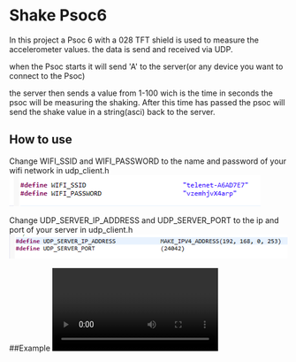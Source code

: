 # Shake Psoc6

In this project a Psoc 6 with a 028 TFT shield is used to measure the accelerometer values. the data is send and received via UDP.

when the Psoc starts it will send 'A' to the server(or any device you want to connect to the Psoc)

the server then sends a value from 1-100 wich is the time in seconds the psoc will be measuring the shaking.
After this time has passed the psoc will send the shake value in a string(asci) back to the server.

## How to use

Change WIFI_SSID and WIFI_PASSWORD to the name and password of your wifi network in udp_client.h  
![image](./wifi.png)   

Change UDP_SERVER_IP_ADDRESS and UDP_SERVER_PORT to the ip and port of your server in udp_client.h   
![image](./server.png)  


##Example
![](example.mov)

